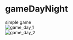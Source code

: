 # gameDayNight
simple game
<br>
![game_day_1](https://github.com/user-attachments/assets/77bd7e01-e3ba-42bb-a69c-08fcf559fd8e)
<br>
![game_day_2](https://github.com/user-attachments/assets/60f5a3c1-59d9-4df6-ba28-8b8ec3b34ad6)



